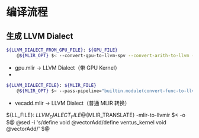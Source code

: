 # 编译流程

## 生成 LLVM Dialect

```sh
${LLVM_DIALECT_FROM_GPU_FILE}: ${GPU_FILE}
	@${MLIR_OPT} $< --convert-gpu-to-llvm-spv --convert-arith-to-llvm --convert-func-to-llvm=use-bare-ptr-memref-call-conv=true -finalize-memref-to-llvm -o $@
```
- gpu.mlir → LLVM Dialect（带 GPU Kernel） 
- 

```sh
${LLVM_DIALECT_FILE}: ${MLIR_FILE}
	@${MLIR_OPT} $< --pass-pipeline="builtin.module(convert-func-to-llvm{use-bare-ptr-memref-call-conv=true },convert-arith-to-llvm,finalize-memref-to-llvm,reconcile-unrealized-casts)" -o $@
```
- vecadd.mlir → LLVM Dialect（普通 MLIR 转换）



${LL_FILE}: ${LLVM_DIALECT_FILE}
	@${MLIR_TRANSLATE} -mlir-to-llvmir $< -o $@
	@sed -i 's/define void @vectorAdd/define ventus_kernel void @vectorAdd/' $@
